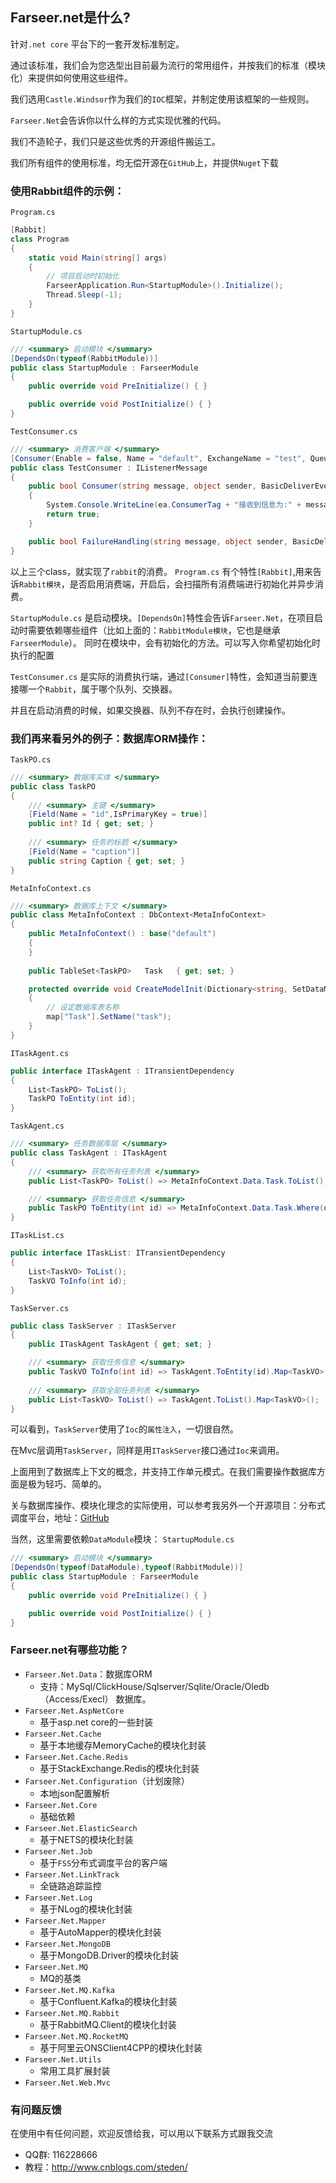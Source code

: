 ## Farseer.net是什么?
针对`.net core` 平台下的一套开发标准制定。 

通过该标准，我们会为您选型出目前最为流行的常用组件，并按我们的标准（模块化）来提供如何使用这些组件。

我们选用`Castle.Windsor`作为我们的`IOC`框架，并制定使用该框架的一些规则。

`Farseer.Net`会告诉你以什么样的方式实现优雅的代码。

我们不造轮子，我们只是这些优秀的开源组件搬运工。

我们所有组件的使用标准，均无偿开源在`GitHub`上，并提供`Nuget`下载
    
### 使用Rabbit组件的示例：
`Program.cs`
```c#
[Rabbit]
class Program
{
    static void Main(string[] args)
    {
        // 项目启动时初始化
        FarseerApplication.Run<StartupModule>().Initialize();
        Thread.Sleep(-1);
    }
}
```
`StartupModule.cs`
```c#
/// <summary> 启动模块 </summary>
[DependsOn(typeof(RabbitModule))]
public class StartupModule : FarseerModule
{
    public override void PreInitialize() { }

    public override void PostInitialize() { }
}
```
`TestConsumer.cs`
```c#
/// <summary> 消费客户端 </summary>
[Consumer(Enable = false, Name = "default", ExchangeName = "test", QueueName = "test", ExchangeType = eumExchangeType.fanout, DlxExchangeName = "DeadLetter")]
public class TestConsumer : IListenerMessage
{
    public bool Consumer(string message, object sender, BasicDeliverEventArgs ea)
    {
        System.Console.WriteLine(ea.ConsumerTag + "接收到信息为:" + message);
        return true;
    }

    public bool FailureHandling(string message, object sender, BasicDeliverEventArgs ea) => throw new NotImplementedException();
}
```
以上三个class，就实现了`rabbit`的消费。
`Program.cs` 有个特性`[Rabbit]`,用来告诉`Rabbit模块`，是否启用消费端，开启后，会扫描所有消费端进行初始化并异步消费。

`StartupModule.cs` 是启动模块。`[DependsOn]`特性会告诉`Farseer.Net`，在项目启动时需要依赖哪些组件（比如上面的：`RabbitModule模块`，它也是继承`FarseerModule`）。
同时在模块中，会有初始化的方法。可以写入你希望初始化时执行的配置

`TestConsumer.cs` 是实际的消费执行端，通过`[Consumer]`特性，会知道当前要连接哪一个`Rabbit`，属于哪个队列、交换器。

并且在启动消费的时候，如果交换器、队列不存在时，会执行创建操作。

### 我们再来看另外的例子：数据库ORM操作：
`TaskPO.cs`
```c#
/// <summary> 数据库实体 </summary>
public class TaskPO
{
    /// <summary> 主键 </summary>
    [Field(Name = "id",IsPrimaryKey = true)]
    public int? Id { get; set; }
    
    /// <summary> 任务的标题 </summary>
    [Field(Name = "caption")]
    public string Caption { get; set; }
}
```
`MetaInfoContext.cs`
```c#
/// <summary> 数据库上下文 </summary>
public class MetaInfoContext : DbContext<MetaInfoContext>
{
    public MetaInfoContext() : base("default")
    {
    }
    
    public TableSet<TaskPO>   Task   { get; set; }

    protected override void CreateModelInit(Dictionary<string, SetDataMap> map)
    {
        // 设定数据库表名称
        map["Task"].SetName("task");
    }
}
```
`ITaskAgent.cs`
```c#
public interface ITaskAgent : ITransientDependency
{
    List<TaskPO> ToList();
    TaskPO ToEntity(int id);
}
```
`TaskAgent.cs`
```c#
/// <summary> 任务数据库层 </summary>
public class TaskAgent : ITaskAgent
{
    /// <summary> 获取所有任务列表 </summary>
    public List<TaskPO> ToList() => MetaInfoContext.Data.Task.ToList();

    /// <summary> 获取任务信息 </summary>
    public TaskPO ToEntity(int id) => MetaInfoContext.Data.Task.Where(o => o.Id == id).ToEntity();
}
```
`ITaskList.cs`
```c#
public interface ITaskList: ITransientDependency
{
    List<TaskVO> ToList();
    TaskVO ToInfo(int id);
}
```
`TaskServer.cs`
```c#
public class TaskServer : ITaskServer
{
    public ITaskAgent TaskAgent { get; set; }

    /// <summary> 获取任务信息 </summary>
    public TaskVO ToInfo(int id) => TaskAgent.ToEntity(id).Map<TaskVO>();
    
    /// <summary> 获取全部任务列表 </summary>
    public List<TaskVO> ToList() => TaskAgent.ToList().Map<TaskVO>();
}
```
可以看到，`TaskServer`使用了`Ioc`的`属性注入`，一切很自然。

在Mvc层调用`TaskServer`，同样是用`ITaskServer`接口通过`Ioc`来调用。

上面用到了数据库上下文的概念，并支持工作单元模式。在我们需要操作数据库方面是极为轻巧、简单的。

关与数据库操作、模块化理念的实际使用，可以参考我另外一个开源项目：分布式调度平台，地址：[GitHub](https://github.com/FarseerNet/FarseerSchedulerService)

当然，这里需要依赖`DataModule`模块：
`StartupModule.cs`
```c#
/// <summary> 启动模块 </summary>
[DependsOn(typeof(DataModule),typeof(RabbitModule))]
public class StartupModule : FarseerModule
{
    public override void PreInitialize() { }

    public override void PostInitialize() { }
}
```

### Farseer.net有哪些功能？
* `Farseer.Net.Data`：数据库ORM
  *  支持：MySql/ClickHouse/Sqlserver/Sqlite/Oracle/Oledb（Access/Execl） 数据库。 
* `Farseer.Net.AspNetCore`
  *  基于asp.net core的一些封装
* `Farseer.Net.Cache`
  *  基于本地缓存MemoryCache的模块化封装
* `Farseer.Net.Cache.Redis`
  *  基于StackExchange.Redis的模块化封装
* `Farseer.Net.Configuration`（计划废除）
  *  本地json配置解析
* `Farseer.Net.Core`
  *  基础依赖
* `Farseer.Net.ElasticSearch`
  *  基于NETS的模块化封装
* `Farseer.Net.Job`
  *  基于`FSS`分布式调度平台的客户端
* `Farseer.Net.LinkTrack`
  *  全链路追踪监控
* `Farseer.Net.Log`
  *  基于NLog的模块化封装
* `Farseer.Net.Mapper`
  *  基于AutoMapper的模块化封装
* `Farseer.Net.MongoDB`
  *  基于MongoDB.Driver的模块化封装
* `Farseer.Net.MQ`
  *  MQ的基类
* `Farseer.Net.MQ.Kafka`
  *  基于Confluent.Kafka的模块化封装
* `Farseer.Net.MQ.Rabbit`
  *  基于RabbitMQ.Client的模块化封装
* `Farseer.Net.MQ.RocketMQ`
  *  基于阿里云ONSClient4CPP的模块化封装
* `Farseer.Net.Utils`
  *  常用工具扩展封装
* `Farseer.Net.Web.Mvc`
### 有问题反馈
在使用中有任何问题，欢迎反馈给我，可以用以下联系方式跟我交流

* QQ群: 116228666
* 教程：http://www.cnblogs.com/steden/